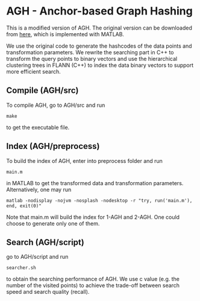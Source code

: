 # AGH - Anchor-based Graph Hashing

This is a modified version of AGH. The original version can be downloaded from [here](http://www.ee.columbia.edu/ln/dvmm/downloads/WeiGraphConstructCode2011/dlform.htm), which is implemented with MATLAB. 

We use the original code to generate the hashcodes of the data points and transformation parameters. We rewrite the searching part in C++ to transform the query points to binary vectors and use the hierarchical clustering trees in FLANN (C++) to index the data binary vectors to support more efficient search.

## Compile (AGH/src)

To compile AGH, go to AGH/src and run 

```
make
```

to get the executable file.

## Index (AGH/preprocess)

To build the index of AGH, enter into preprocess folder and run 
```
main.m
```
in MATLAB to get the transformed data and transformation parameters.
Alternatively, one may run 
```
matlab -nodisplay -nojvm -nosplash -nodesktop -r "try, run('main.m'), end, exit(0)"
``` 

Note that main.m will build the index for 1-AGH and 2-AGH. One could choose to generate only one of them.

## Search (AGH/script)

go to AGH/script and run 
```
searcher.sh 
```
to obtain the searching performance of AGH. We use c value (e.g. the number of the visited points) to  achieve the trade-off between search speed and search quality (recall).


